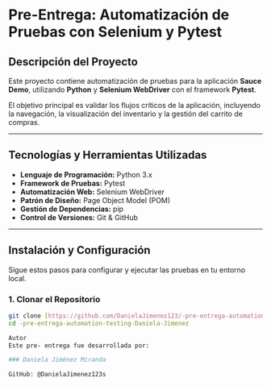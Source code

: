 # Pre-Entrega: Automatización de Pruebas con Selenium y Pytest

## Descripción del Proyecto

Este proyecto contiene automatización de pruebas para la aplicación **Sauce Demo**, utilizando **Python** y **Selenium WebDriver** con el framework **Pytest**.

El objetivo principal es validar los flujos críticos de la aplicación, incluyendo la navegación, la visualización del inventario y la gestión del carrito de compras.

---

## Tecnologías y Herramientas Utilizadas

* **Lenguaje de Programación:** Python 3.x
* **Framework de Pruebas:** Pytest
* **Automatización Web:** Selenium WebDriver
* **Patrón de Diseño:** Page Object Model (POM)
* **Gestión de Dependencias:** pip
* **Control de Versiones:** Git & GitHub

---

##  Instalación y Configuración

Sigue estos pasos para configurar y ejecutar las pruebas en tu entorno local.

### 1. Clonar el Repositorio

```bash
git clone [https://github.com/DanielaJimenez123/-pre-entrega-automation-testing-Daniela-Jimenez.git](https://github.com/DanielaJimenez123/-pre-entrega-automation-testing-Daniela-Jimenez.git)
cd -pre-entrega-automation-testing-Daniela-Jimenez

Autor
Este pre- entrega fue desarrollada por:

### Daniela Jiménez Miranda

GitHub: @DanielaJimenez123s